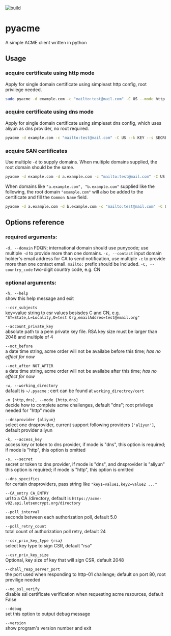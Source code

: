 ![build](https://github.com/Juniormin123/pyacme/workflows/pyacme-ci/badge.svg)
# pyacme
A simple ACME client written in python

## Usage
### acquire certificate using http mode
Apply for single domain certificate using simpleast http config, root privilege needed.
```bash
sudo pyacme -d example.com -c "mailto:test@mail.com" -C US --mode http
```

### acquire certificate using dns mode
Apply for single domain certificate using simpleast dns config, which uses aliyun as dns provider, no root required.
```bash
pyacme -d example.com -c "mailto:test@mail.com" -C US --k KEY --s SECRET
```

### acquire SAN certificates
Use multiple `-d` to supply domains. When multiple domains supplied, the root domain should be the same.
```bash
pyacme -d example.com -d a.example.com -c "mailto:test@mail.com" -C US -k KEY -s SECRET
```
When domains like `"a.example.com", "b.example.com"` supplied like the following, the root domain `"example.com"` will also be added to the certificate and fill the `Common Name` field.
```bash
pyacme -d a.example.com -d b.example.com -c "mailto:test@mail.com" -C US -k KEY -s SECRET
```


## Options reference
### required arguments:
`-d, --domain`
FDQN; international domain should use punycode; use multiple `-d` to provide more than one domains.
`-c, --contact`
input domain holder's email address for CA to send notification, use multiple `-c` to provide more than one contact email. `mailto:` prefix should be included.
`-C, --country_code`
two-digit country code, e.g. CN

### optional arguments:
`-h, --help`    
show this help message and exit

`--csr_subjects`    
key=value string to csr values besisdes C and CN, e.g. `"ST=State,L=Locality,O=test Org,emailAddres=test@email.org"`

`--account_private_key`    
absolute path to a pem private key file. RSA key size must be larger than 2048 and multiple of 4

`--not_before`    
a date time string, acme order will not be availabe before this time; *has no effect for now*

`--not_after NOT_AFTER`    
a date time string, acme order will not be availabe after this time; *has no effect for now*

`-w, --working_directory`    
dafault is `~/.pyacme` ; cert can be found at `working_directroy/cert`

`-m {http,dns}, --mode {http,dns}`    
decide how to complete acme challenges, default "dns"; root privilege needed for "http" mode

`--dnsprovider {aliyun}`    
select one dnsprovider, current support following providers `['aliyun']`, default provider aliyun

`-k, --access_key`    
access key or token to dns provider, if mode is "dns", this option is required; if mode is "http", this option is omitted

`-s, --secret`    
secret or token to dns provider, if mode is "dns", and dnsprovider is "aliyun" this option is required; if mode is "http", this option is omitted

`--dns_specifics`    
for certain dnsproviders, pass string like `"key1=value1,key2=value2 ..."`

`--CA_entry CA_ENTRY`   
url to a CA /directory, default is `https://acme-v02.api.letsencrypt.org/directory`

`--poll_interval`    
seconds between each authorization poll, default 5.0

`--poll_retry_count`    
total count of authorization poll retry, default 24

`--csr_priv_key_type {rsa}`    
select key type to sign CSR, default "rsa"

`--csr_priv_key_size`    
Optional, key size of key that will sign CSR, default 2048

`--chall_resp_server_port`    
the port used when responding to http-01 challenge; default on port 80, root previlige needed

`--no_ssl_verify`       
disable ssl certificate verification when requesting acme resources, default False

`--debug`    
set this option to output debug message

`--version`    
show program's version number and exit
